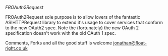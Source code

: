 *FROAuth2Request*

FROAuth2Request sole purpose is to allow lovers of the fantastic ASIHTTPRequest library to extend it's usage to cover services that conform to the new OAuth2 spec. Note the (fortunately) the new OAuth 2 specification doesn't work with the old OAuth 1 spec.

Comments, Forks and all the good stuff is welcome
jonathan@float-right.co.uk
